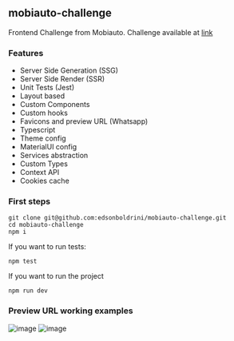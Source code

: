 ## mobiauto-challenge

Frontend Challenge from Mobiauto. Challenge available at [link](https://github.com/edsonboldrini/mobiauto-challenge/blob/main/Teste-Frontend.pdf)

### Features
- Server Side Generation (SSG)
- Server Side Render (SSR)
- Unit Tests (Jest)
- Layout based
- Custom Components
- Custom hooks
- Favicons and preview URL (Whatsapp)
- Typescript
- Theme config
- MaterialUI config
- Services abstraction
- Custom Types
- Context API
- Cookies cache

### First steps
```
git clone git@github.com:edsonboldrini/mobiauto-challenge.git
cd mobiauto-challenge
npm i
```

If you want to run tests:
```
npm test 
```
If you want to run the project
```
npm run dev
```

### Preview URL working examples
![image](https://user-images.githubusercontent.com/31242886/209868892-f800c59d-c0a6-4e1d-9e84-9398ae2cc95a.png)
![image](https://user-images.githubusercontent.com/31242886/209868967-640eca8b-8d5c-4dd0-9fdb-17a65dc0af6c.png)


